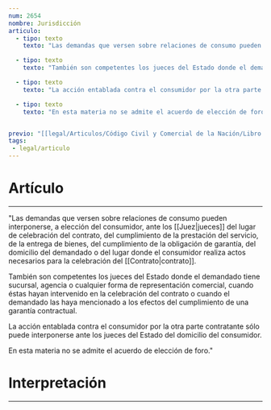 ```yaml
---
num: 2654
nombre: Jurisdicción
articulo: 
  - tipo: texto
    texto: "Las demandas que versen sobre relaciones de consumo pueden interponerse, a elección del consumidor, ante los jueces del lugar de celebración del contrato, del cumplimiento de la prestación del servicio, de la entrega de bienes, del cumplimiento de la obligación de garantía, del domicilio del demandado o del lugar donde el consumidor realiza actos necesarios para la celebración del contrato."

  - tipo: texto
    texto: "También son competentes los jueces del Estado donde el demandado tiene sucursal, agencia o cualquier forma de representación comercial, cuando éstas hayan intervenido en la celebración del contrato o cuando el demandado las haya mencionado a los efectos del cumplimiento de una garantía contractual."

  - tipo: texto
    texto: "La acción entablada contra el consumidor por la otra parte contratante sólo puede interponerse ante los jueces del Estado del domicilio del consumidor."

  - tipo: texto
    texto: "En esta materia no se admite el acuerdo de elección de foro."


previo: "[[legal/Articulos/Código Civil y Comercial de la Nación/Libro Sexto/Título 4/Capítulo 3/Sección 12/Sección 12, Contratos de consumo.md|Sección 12, Contratos de consumo]]"
tags: 
 - legal/articulo
---
```

# Artículo
---
"Las demandas que versen sobre relaciones de consumo pueden interponerse, a elección del consumidor, ante los [[Juez|jueces]] del lugar de celebración del contrato, del cumplimiento de la prestación del servicio, de la entrega de bienes, del cumplimiento de la obligación de garantía, del domicilio del demandado o del lugar donde el consumidor realiza actos necesarios para la celebración del [[Contrato|contrato]].

También son competentes los jueces del Estado donde el demandado tiene sucursal, agencia o cualquier forma de representación comercial, cuando éstas hayan intervenido en la celebración del contrato o cuando el demandado las haya mencionado a los efectos del cumplimiento de una garantía contractual.

La acción entablada contra el consumidor por la otra parte contratante sólo puede interponerse ante los jueces del Estado del domicilio del consumidor.

En esta materia no se admite el acuerdo de elección de foro."

# Interpretación
---
